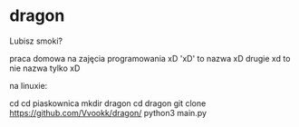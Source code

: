 # dragon
Lubisz smoki?

praca domowa na zajęcia programowania xD
'xD' to nazwa xD
drugie xd to nie nazwa tylko xD


na linuxie:

cd
cd piaskownica
mkdir dragon
cd dragon
git clone https://github.com/Vvookk/dragon/
python3 main.py
